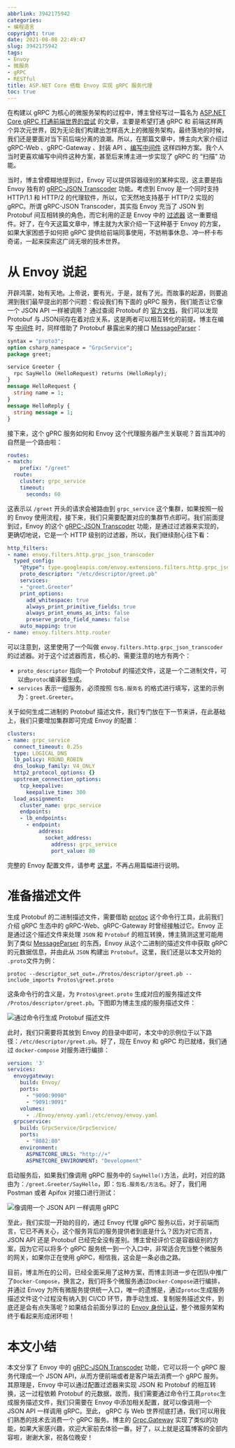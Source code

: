 ```yaml
---
abbrlink: 3942175942
categories:
- 编程语言
copyright: true
date: 2021-08-08 22:49:47
slug: 3942175942
tags:
- Envoy
- 微服务
- gRPC
- RESTful
title: ASP.NET Core 搭载 Envoy 实现 gRPC 服务代理
toc: true
---
```


在构建以 gRPC 为核心的微服务架构的过程中，博主曾经写过一篇名为 [ASP.NET Core gRPC 打通前端世界的尝试](https://blog.yuanpei.me/posts/2167892202/) 的文章，主要是希望打通 gRPC 和 前端这样两个异次元世界，因为无论我们构建出怎样高大上的微服务架构，最终落地的时候，我们还是要面对当下前后端分离的浪潮。所以，在那篇文章中，博主向大家介绍过 gRPC-Web 、gRPC-Gateway 、封装 API 、[编写中间件](https://github.com/qinyuanpei/Grpc.Gateway) 这样四种方案。我个人当时更喜欢编写中间件这种方案，甚至后来博主进一步实现了 gRPC 的 “扫描” 功能。

当时，博主曾模糊地提到过，Envoy 可以提供容器级别的某种实现，这主要是指 Envoy 独有的 [gRPC-JSON Transcoder](https://www.envoyproxy.io/docs/envoy/latest/configuration/http/http_filters/grpc_json_transcoder_filter) 功能。考虑到 Envoy 是一个同时支持 HTTP/1.1 和 HTTP/2 的代理软件，所以，它天然地支持基于 HTTP/2 实现的 gRPC。所谓 gRPC-JSON Transcoder，其实指 Envoy 充当了 JSON 到 Protobuf 间互相转换的角色，而它利用的正是 Envoy 中的 [过滤器](https://www.envoyproxy.io/docs/envoy/latest/configuration/http/http_filters/grpc_json_transcoder_filter) 这一重要组件。好了，在今天这篇文章中，博主就为大家介绍一下这种基于 Envoy 的方案，如果大家困惑于如何把 gRPC 提供给前端同事使用，不妨稍事休息、冲一杯卡布奇诺，一起来探索这广阔无垠的技术世界。

# 从 Envoy 说起

开辟鸿蒙，始有天地。上帝说，要有光，于是，就有了光。而故事的起源，则要追溯到我们最早提出的那个问题：假设我们有下面的 gRPC 服务，我们能否让它像一个 JSON API 一样被调用？ 通过查阅 Protobuf 的 [官方文档](https://developers.google.cn/protocol-buffers/docs/proto3#json)，我们可以发现 Protobuf 与 JSON间存在着对应关系，这是两者可以相互转化的前提。博主在编写 [中间件](https://hub.fastgit.org/qinyuanpei/Grpc.Gateway/blob/master/src/Grpc.Gateway/GrpcExtensions.cs) 时，同样借助了 Protobuf 暴露出来的接口 [MessageParser](https://developers.google.cn/protocol-buffers/docs/reference/csharp/class/google/protobuf/message-parser?hl=zh-cn)：

```protobuf
syntax = "proto3";
option csharp_namespace = "GrpcService";
package greet;

service Greeter {
  rpc SayHello (HelloRequest) returns (HelloReply);
}
message HelloRequest {
  string name = 1;
}
message HelloReply {
  string message = 1;
}
```

接下来，这个 gPRC 服务如何和 Envoy 这个代理服务器产生关联呢？首当其冲的自然是一个路由啦：

```yaml
routes:
- match:
    prefix: "/greet"
  route:
    cluster: grpc_service
    timeout: 
      seconds: 60
```
这表示以 `/greet` 开头的请求会被路由到 `grpc_service` 这个集群，如果按照一般的 Envoy 使用流程，接下来，我们只需要配置对应的集群节点即可。我们前面提到过，Envoy 的这个 [gRPC-JSON Transcoder](https://www.envoyproxy.io/docs/envoy/latest/configuration/http/http_filters/grpc_json_transcoder_filter) 功能，是通过过滤器来实现的，更确切地说，它是一个 HTTP 级别的过滤器，所以，我们继续耐心往下看：

```yaml
http_filters:
- name: envoy.filters.http.grpc_json_transcoder
  typed_config:
    "@type": type.googleapis.com/envoy.extensions.filters.http.grpc_json_transcoder.v3.GrpcJsonTranscoder
    proto_descriptor: "/etc/descriptor/greet.pb"
    services:
    - "greet.Greeter"
    print_options:
      add_whitespace: true
      always_print_primitive_fields: true
      always_print_enums_as_ints: false
      preserve_proto_field_names: false
    auto_mapping: true
- name: envoy.filters.http.router
```
可以注意到，这里使用了一个叫做 `envoy.filters.http.grpc_json_transcoder` 的过滤器。对于这个过滤器而言，核心的、需要注意的地方有两个：

* `proto_descriptor` 指向一个 Protobuf 的描述文件，这是一个二进制文件，可以由`protoc`编译器生成。
* `services` 表示一组服务，必须按照 `包名.服务名` 的格式进行填写，这里的示例为：`greet.Greeter`。

关于如何生成二进制的 Protobuf 描述文件，我们专门放在下一节来讲，在此基础上，我们只要增加集群即可完成 Envoy 的配置：

```yaml
clusters:
- name: grpc_service
  connect_timeout: 0.25s
  type: LOGICAL_DNS
  lb_policy: ROUND_ROBIN
  dns_lookup_family: V4_ONLY
  http2_protocol_options: {}
  upstream_connection_options:
    tcp_keepalive:
      keepalive_time: 300
  load_assignment:
    cluster_name: grpc_service
    endpoints:
    - lb_endpoints:
      - endpoint:
          address:
            socket_address:
              address: grpc_service
              port_value: 80
```
完整的 Envoy 配置文件，请参考 [这里](https://github.com/Regularly-Archive/2021/tree/master/src/EnvoyGrpc)，不再占用篇幅进行说明。

# 准备描述文件

生成 Protobuf 的二进制描述文件，需要借助 [protoc](https://github.com/protocolbuffers/protobuf/releases) 这个命令行工具，此前我们介绍 gRPC 生态中的 gRPC-Web、gRPC-Gateway 时曾经接触过它。Envoy 正是通过这个描述文件来处理 `JSON` 和 `Protobuf` 的相互转换，博主猜测这里可能用到了类似 [MessageParser](https://developers.google.cn/protocol-buffers/docs/reference/csharp/class/google/protobuf/message-parser?hl=zh-cn) 的东西，Envoy 从这个二进制的描述文件中获取 gRPC 的元数据信息，并由此从 `JSON` 构建出 `Protobuf`。这里，我们还是以本文开始的 `.proto`文件为例：

```shell
protoc --descriptor_set_out=./Protos/descriptor/greet.pb --include_imports Protos\greet.proto
```
这条命令行的含义是，为 `Protos\greet.proto` 生成对应的服务描述文件 `/Protos/descriptor/greet.pb`。下图即为博主生成的服务描述文件：

![通过命令行生成 Protobuf 描述文件](https://i.loli.net/2021/08/08/lhPofJFKytHGWja.png)

此时，我们只需要将其放到 Envoy 的目录中即可，本文中的示例位于以下路径：`/etc/descriptor/greet.pb`。好了，现在 Envoy 和 gRPC 均已就绪，我们通过 `docker-compose` 对服务进行编排：

```yaml
version: '3'
services:
  envoygateway:
    build: Envoy/
    ports:
      - "9090:9090"
      - "9091:9091"
    volumes:
      - ./Envoy/envoy.yaml:/etc/envoy/envoy.yaml
  grpcservice:
    build: GrpcService/GrpcService/
    ports:
      - "8082:80"
    environment:
      ASPNETCORE_URLS: "http://+"
      ASPNETCORE_ENVIRONMENT: "Development"
```
启动服务后，如果我们像调用 gRPC 服务中的 `SayHello()`方法，此时，对应的路由为：`/greet.Greeter/SayHello`，即：`包名.服务名/方法名`。好了，我们用 Postman 或者 Apifox 对接口进行测试：

![像调用一个 JSON API 一样调用 gRPC ](https://i.loli.net/2021/08/08/RZpux1nwWDh6eJK.png)

至此，我们实现一开始的目的，通过 Envoy 代理 gRPC 服务以后，对于前端而言，它已不再关心，这个服务背后的服务提供者到底是什么？因为对它而言，JSON API 还是 Protobuf 已经完全没有差别。博主曾经评价它是容器级别的方案，因为它可以将多个 gRPC 服务统一到一个入口中，非常适合充当整个微服务的网关，如果你正在使用 gRPC，相信我，这会是一条必由之路。

目前，博主所在的公司，已经全面采用了这种方案，而博主则进一步在团队中推广了`Docker-Compose`，换言之，我们将多个微服务通过`Docker-Compose`进行编排，并通过 Envoy 为所有微服务提供统一入口，唯一的遗憾是，通过`protoc`生成服务描述文件这个过程没有纳入到 CI/CD 环节，靠手动生成、复制服务描述文件，到底还是会有点失落呢？如果结合前面分享过的 [Envoy 身份认证](https://blog.yuanpei.me/posts/731808750/)，整个微服务架构终于看起来形成闭环啦！

# 本文小结

本文分享了 Envoy 中的 [gRPC-JSON Transcoder](https://www.envoyproxy.io/docs/envoy/latest/configuration/http/http_filters/grpc_json_transcoder_filter) 功能，它可以将一个 gRPC 服务代理成一个 JSON API，从而方便前端或者是客户端去消费一个 gRPC 服务。其原理是，Envoy 中可以通过配置过滤器来实现 JSON 和 Protobuf 的相互转换，这一过程依赖 Protobuf 的元数据，故而，我们需要通过命令行工具`protoc`生成服务描述文件，我们只需要在 Envoy 中添加相关配置，就可以像调用一个 JSON API 一样调用 gRPC。至此， gRPC 与 Web 世界彻底打通，我们可以用我们熟悉的技术去消费一个 gRPC 服务。博主的 [Grpc.Gateway](https://github.com/qinyuanpei/Grpc.Gateway) 实现了类似的功能，如果大家感兴趣，欢迎大家前去体验一番。好了，以上就是这篇博客的全部内容啦，谢谢大家，祝各位晚安！
